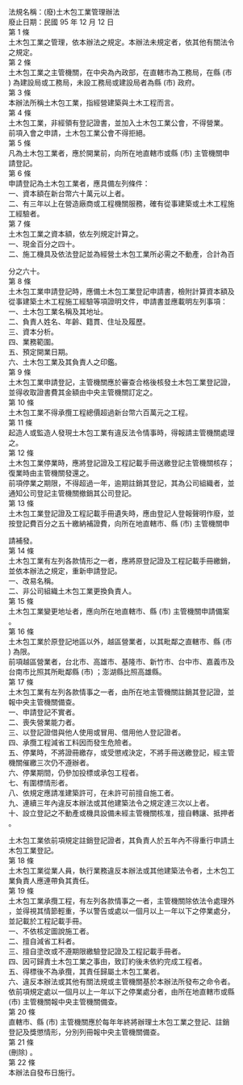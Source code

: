 法規名稱：(廢)土木包工業管理辦法  
廢止日期：民國 95 年 12 月 12 日  
第 1 條  
土木包工業之管理，依本辦法之規定。本辦法未規定者，依其他有關法令  
之規定。  
第 2 條  
土木包工業之主管機關，在中央為內政部，在直轄市為工務局，在縣 (市  
) 為建設局或工務局，未設工務局或建設局者為縣 (市) 政府。  
第 3 條  
本辦法所稱土木包工業，指經營建築與土木工程而言。  
第 4 條  
土木包工業，非經領有登記證書，並加入土木包工業公會，不得營業。  
前項入會之申請，土木包工業公會不得拒絕。  
第 5 條  
凡為土木包工業者，應於開業前，向所在地直轄市或縣 (市) 主管機關申  
請登記。  
第 6 條  
申請登記為土木包工業者，應具備左列條件：  
一、資本額在新台幣六十萬元以上者。  
二、有三年以上在營造廠商或工程機關服務，確有從事建築或土木工程施  
工經驗者。  
第 7 條  
土木包工業之資本額，依左列規定計算之。  
一、現金百分之四十。  
二、施工機具及依法登記並為經營土木包工業所必需之不動產，合計為百  


分之六十。  
第 8 條  
土木包工業申請登記時，應備土木包工業登記申請書，檢附計算資本額及  
從事建築土木工程施工經驗等項證明文件，申請書並應載明左列事項：  
一、土木包工業名稱及其地址。  
二、負責人姓名、年齡、籍貫、住址及履歷。  
三、資本分析。  
四、業務範圍。  
五、預定開業日期。  
六、土木包工業及其負責人之印鑑。  
第 9 條  
土木包工業申請登記，主管機關應於審查合格後核發土木包工業登記證，  
並得收取證書費其金額由中央主管機關訂定之。  
第 10 條  
土木包工業不得承攬工程總價超過新台幣六百萬元之工程。  
第 11 條  
起造人或監造人發現土木包工業有違反法令情事時，得報請主管機關處理  
之。  
第 12 條  
土木包工業停業時，應將登記證及工程記載手冊送繳登記主管機關核存；  
復業時由主管機關發還之。  
前項停業之期限，不得超過一年，逾期註銷其登記，其為公司組織者，並  
通知公司登記主管機關撤銷其公司登記。  
第 13 條  
土木包工業登記證及工程記載手冊遺失時，應由登記人登報聲明作廢，並  
按登記費百分之五十繳納補證費，向所在地直轄市、縣 (市) 主管機關申  


請補發。  
第 14 條  
土木包工業有左列各款情形之一者，應將原登記證及工程記載手冊繳銷，  
並依本辦法之規定，重新申請登記。  
一、改易名稱。  
二、非公司組織土木包工業更換負責人。  
第 15 條  
土木包工業變更地址者，應向所在地直轄市、縣 (市) 主管機關申請備案  
。  
第 16 條  
土木包工業於原登記地區以外，越區營業者，以其毗鄰之直轄市、縣 (市  
) 為限。  
前項越區營業者，台北市、高雄市、基隆市、新竹市、台中市、嘉義市及  
台南市比照其所毗鄰縣 (市) ；澎湖縣比照高雄縣。  
第 17 條  
土木包工業有左列各款情事之一者，由所在地主管機關註銷其登記證，並  
報中央主管機關備查。  
一、申請登記不實者。  
二、喪失營業能力者。  
三、以登記證借與他人使用或冒用、借用他人登記證者。  
四、承攬工程減省工料因而發生危險者。  
五、停業時，不將證冊繳存，或受懲戒決定，不將手冊送繳登記，經主管  
機關催繳三次仍不遵辦者。  
六、停業期間，仍參加投標或承包工程者。  
七、有圍標情形者。  
八、依規定應請准建築許可，在未許可前擅自施工者。  
九、連續三年內違反本辦法或其他建築法令之規定達三次以上者。  
十、設立登記之不動產或機具設備未經主管機關核准，擅自轉讓、抵押者  
。  


土木包工業依前項規定註銷登記證者，其負責人於五年內不得重行申請土  
木包工業登記。  
第 18 條  
土木包工業從業人員，執行業務違反本辦法或其他建築法令者，土木包工  
業負責人應連帶負其責任。  
第 19 條  
土木包工業承攬工程，有左列各款情事之一者，主管機關除依法令處理外  
，並得視其情節輕重，予以警告或處以一個月以上一年以下之停業處分，  
並記載於工程記載手冊。  
一、不依核定圖說施工者。  
二、擅自減省工料者。  
三、擅自塗改或不遵期限繳驗登記證及工程記載手冊者。  
四、因可歸責土木包工業之事由，致訂約後未依約完成工程者。  
五、得標後不為承攬，其責任歸屬土木包工業者。  
六、違反本辦法或其他有關法規或主管機關基於本辦法所發布之命令者。  
依前項規定處以一個月以上一年以下之停業處分者，由所在地直轄市或縣  
(市) 主管機關報中央主管機關備查。  
第 20 條  
直轄市、縣 (市) 主管機關應於每年年終將辦理土木包工業之登記、註銷  
登記及獎懲情形，分別列冊報中央主管機關備查。  
第 21 條  
(刪除) 。  
第 22 條  
本辦法自發布日施行。  


